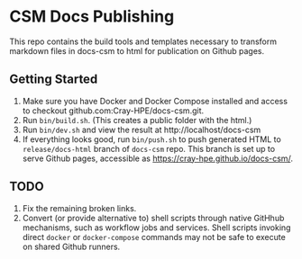 # CSM Docs Publishing
This repo contains the build tools and templates necessary to transform markdown files in docs-csm to html for publication on Github pages.

## Getting Started
1. Make sure you have Docker and Docker Compose installed and access to checkout github.com:Cray-HPE/docs-csm.git.
1. Run `bin/build.sh`.  (This creates a public folder with the html.)
1. Run `bin/dev.sh` and view the result at http://localhost/docs-csm
1. If everything looks good, run `bin/push.sh` to push generated HTML to `release/docs-html` branch of `docs-csm` repo. This branch is set up to serve Github pages, accessible as <https://cray-hpe.github.io/docs-csm/>.

## TODO
1. Fix the remaining broken links.
1. Convert (or provide alternative to) shell scripts through native GitHhub mechanisms, such as workflow jobs and services. Shell scripts invoking direct `docker` or `docker-compose` commands may not be safe to execute on shared Github runners.
